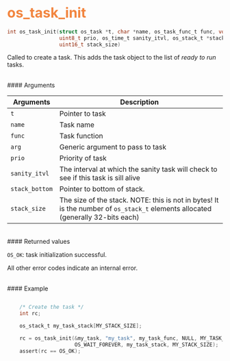 ## <font color="F2853F" style="font-size:24pt"> os_task_init</font>

```c
int os_task_init(struct os_task *t, char *name, os_task_func_t func, void *arg, 
                 uint8_t prio, os_time_t sanity_itvl, os_stack_t *stack_bottom, 
                 uint16_t stack_size)
```
 
Called to create a task. This adds the task object to the list of *ready to run*
tasks.
 
<br>
#### Arguments

| Arguments | Description | 
|-----------|-------------| 
| `t` | Pointer to task | 
| `name` | Task name | 
| `func` | Task function | 
| `arg` | Generic argument to pass to task | 
| `prio` | Priority of task |
| `sanity_itvl` | The interval at which the sanity task will check to see if this task is sill alive | 
| `stack_bottom` | Pointer to bottom of stack.  | 
| `stack_size` | The size of the stack. NOTE: this is not in bytes! It is the number of `os_stack_t` elements allocated (generally 32-bits each)  | 

<br>
#### Returned values

`OS_OK`: task initialization successful.

All other error codes indicate an internal error.

<br>
#### Example

```c

    /* Create the task */ 
    int rc;

    os_stack_t my_task_stack[MY_STACK_SIZE];

    rc = os_task_init(&my_task, "my_task", my_task_func, NULL, MY_TASK_PRIO, 
                      OS_WAIT_FOREVER, my_task_stack, MY_STACK_SIZE);
    assert(rc == OS_OK);
```


